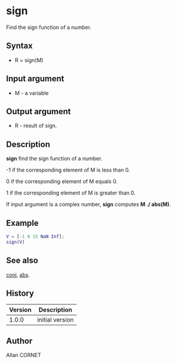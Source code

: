 

# sign

Find the sign function of a number.

## Syntax

- R = sign(M)

## Input argument

 - M - a variable

## Output argument

 - R - result of sign.

## Description


  <p><b>sign</b> find the sign function of a number.</p>
  <p>-1 if the corresponding element of M is less than 0.</p>
  <p>0 if the corresponding element of M equals 0.</p>
  <p>1 if the corresponding element of M is greater than 0.</p>
  <p>If input argument is a complex number, <b>sign</b> computes <b>M ./ abs(M)</b>.</p>


## Example

```matlab
V = [-1 0 15 NaN Inf];
sign(V)
```

## See also

[conj](conj.md), [abs](abs.md).
## History

|Version|Description|
|------|------|
|1.0.0|initial version|


## Author

Allan CORNET



